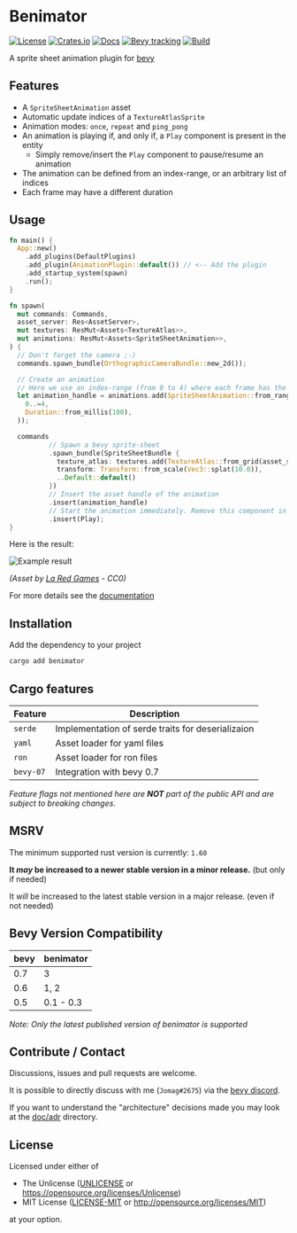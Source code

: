 # Benimator

[![License](https://img.shields.io/badge/license-Unlicense%20OR%20MIT-green)](#License)
[![Crates.io](https://img.shields.io/crates/v/benimator)](https://crates.io/crates/benimator)
[![Docs](https://docs.rs/benimator/badge.svg)](https://docs.rs/benimator)
[![Bevy tracking](https://img.shields.io/badge/Bevy%20tracking-released%20version-lightblue)](https://github.com/bevyengine/bevy/blob/main/docs/plugins_guidelines.md#main-branch-tracking)
[![Build](https://img.shields.io/github/workflow/status/jcornaz/benimator/build)](https://github.com/jcornaz/benimator/actions/workflows/build.yml)

A sprite sheet animation plugin for [bevy](https://bevyengine.org)


## Features

* A `SpriteSheetAnimation` asset
* Automatic update indices of a `TextureAtlasSprite`
* Animation modes: `once`, `repeat` and `ping_pong`
* An animation is playing if, and only if, a `Play` component is present in the entity
  * Simply remove/insert the `Play` component to pause/resume an animation
* The animation can be defined from an index-range, or an arbitrary list of indices
* Each frame may have a different duration


## Usage

```rust
fn main() {
  App::new()
    .add_plugins(DefaultPlugins)
    .add_plugin(AnimationPlugin::default()) // <-- Add the plugin
    .add_startup_system(spawn)
    .run();
}

fn spawn(
  mut commands: Commands,
  asset_server: Res<AssetServer>,
  mut textures: ResMut<Assets<TextureAtlas>>,
  mut animations: ResMut<Assets<SpriteSheetAnimation>>,
) {
  // Don't forget the camera ;-)
  commands.spawn_bundle(OrthographicCameraBundle::new_2d());

  // Create an animation
  // Here we use an index-range (from 0 to 4) where each frame has the same duration
  let animation_handle = animations.add(SpriteSheetAnimation::from_range(
    0..=4,
    Duration::from_millis(100),
  ));

  commands
          // Spawn a bevy sprite-sheet
          .spawn_bundle(SpriteSheetBundle {
            texture_atlas: textures.add(TextureAtlas::from_grid(asset_server.load("coin.png"), Vec2::new(16.0, 16.0), 5, 1)),
            transform: Transform::from_scale(Vec3::splat(10.0)),
            ..Default::default()
          })
          // Insert the asset handle of the animation
          .insert(animation_handle)
          // Start the animation immediately. Remove this component in order to pause the animation.
          .insert(Play);
}
```

Here is the result:

![Example result](doc/images/coin.gif)

*(Asset by [La Red Games](https://laredgames.itch.io/gems-coins-free) - CC0)*

For more details see the [documentation](https://docs.rs/benimator)


## Installation

Add the dependency to your project

```sh
cargo add benimator
```

## Cargo features

| Feature | Description |
|---------|-------------|
| `serde` | Implementation of serde traits for deserializaion 
| `yaml` | Asset loader for yaml files
| `ron` | Asset loader for ron files
| `bevy-07` | Integration with bevy 0.7

*Feature flags not mentioned here are **NOT** part of the public API and are subject to breaking changes.*

## MSRV

The minimum supported rust version is currently: `1.60`

**It *may* be increased to a newer stable version in a minor release.** (but only if needed)

It *will* be increased to the latest stable version in a major release. (even if not needed)


## Bevy Version Compatibility

| bevy | benimator |
|------|-----------|
| 0.7  | 3         |
| 0.6  | 1, 2      |
| 0.5  | 0.1 - 0.3 |

*Note: Only the latest published version of benimator is supported* 


## Contribute / Contact

Discussions, issues and pull requests are welcome.

It is possible to directly discuss with me (`Jomag#2675`) via the [bevy discord](https://discord.com/invite/gMUk5Ph).

If you want to understand the "architecture" decisions made you may look at the [doc/adr](doc/adr) directory.


## License

Licensed under either of

* The Unlicense ([UNLICENSE](UNLICENSE) or https://opensource.org/licenses/Unlicense)
* MIT License ([LICENSE-MIT](LICENSE-MIT) or http://opensource.org/licenses/MIT)

at your option.
